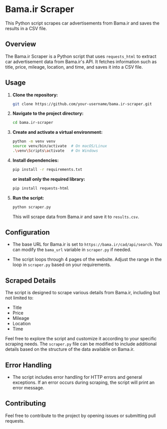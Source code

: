 # Bama.ir Scraper

This Python script scrapes car advertisements from Bama.ir and saves the results in a CSV file.

## Overview

The Bama.ir Scraper is a Python script that uses `requests_html` to extract car advertisement data from Bama.ir's API. It fetches information such as title, price, mileage, location, and time, and saves it into a CSV file.

## Usage

1. **Clone the repository:**
   ```bash
   git clone https://github.com/your-username/bama.ir-scraper.git
   ```

2. **Navigate to the project directory:**
   ```bash
   cd bama.ir-scraper
   ```

3. **Create and activate a virtual environment:**
   ```bash
   python -m venv venv
   source venv/bin/activate  # On macOS/Linux
   .\venv\Scripts\activate   # On Windows
   ```

4. **Install dependencies:**
   ```bash
   pip install -r requirements.txt
   ```
   **or install only the required library:**
   ```bash
   pip install requests-html
   ```
5. **Run the script:**
   ```bash
   python scraper.py
   ```

   This will scrape data from Bama.ir and save it to `results.csv`.

## Configuration

- The base URL for Bama.ir is set to `https://bama.ir/cad/api/search`. You can modify the `bama_url` variable in `scraper.py` if needed.

- The script loops through 4 pages of the website. Adjust the range in the loop in `scraper.py` based on your requirements.

## Scraped Details
The script is designed to scrape various details from Bama.ir, including but not limited to:

- Title
- Price
- Mileage
- Location
- Time

Feel free to explore the script and customize it according to your specific scraping needs. The `scraper.py` file can be modified to include additional details based on the structure of the data available on Bama.ir.

## Error Handling

- The script includes error handling for HTTP errors and general exceptions. If an error occurs during scraping, the script will print an error message.

## Contributing

Feel free to contribute to the project by opening issues or submitting pull requests.

